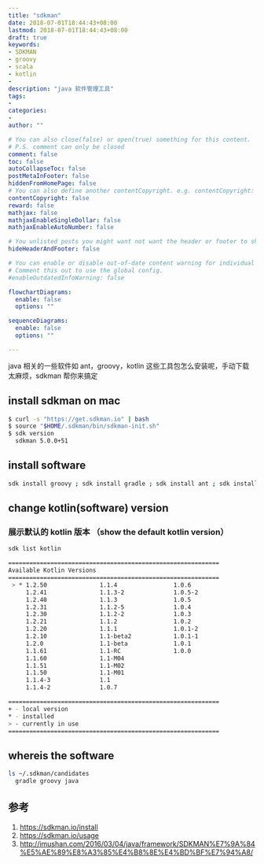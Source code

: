 ```yaml
---
title: "sdkman"
date: 2018-07-01T18:44:43+08:00
lastmod: 2018-07-01T18:44:43+08:00
draft: true
keywords:
- SDKMAN
- groovy
- scala
- kotlin
-
description: "java 软件管理工具"
tags:
-
categories:
-
author: ""

# You can also close(false) or open(true) something for this content.
# P.S. comment can only be closed
comment: false
toc: false
autoCollapseToc: false
postMetaInFooter: false
hiddenFromHomePage: false
# You can also define another contentCopyright. e.g. contentCopyright: "This is another copyright."
contentCopyright: false
reward: false
mathjax: false
mathjaxEnableSingleDollar: false
mathjaxEnableAutoNumber: false

# You unlisted posts you might want not want the header or footer to show
hideHeaderAndFooter: false

# You can enable or disable out-of-date content warning for individual post.
# Comment this out to use the global config.
#enableOutdatedInfoWarning: false

flowchartDiagrams:
  enable: false
  options: ""

sequenceDiagrams:
  enable: false
  options: ""

---
```


java 相关的一些软件如 ant，groovy，kotlin 这些工具包怎么安装呢，手动下载太麻烦，sdkman 帮你来搞定
<!--more-->

## install sdkman on mac

```bash
$ curl -s "https://get.sdkman.io" | bash
$ source "$HOME/.sdkman/bin/sdkman-init.sh"
$ sdk version
  sdkman 5.0.0+51
```

## install software

```bash
sdk install groovy ; sdk install gradle ; sdk install ant ; sdk install maven ; sdk install kotlin ; sdk install scala
```

## change kotlin(software) version

### 展示默认的 kotlin 版本 （show the default kotlin version）

```bash
sdk list kotlin

============================================================
Available Kotlin Versions
============================================================
 > * 1.2.50               1.1.4                1.0.6
     1.2.41               1.1.3-2              1.0.5-2
     1.2.40               1.1.3                1.0.5
     1.2.31               1.1.2-5              1.0.4
     1.2.30               1.1.2-2              1.0.3
     1.2.21               1.1.2                1.0.2
     1.2.20               1.1.1                1.0.1-2
     1.2.10               1.1-beta2            1.0.1-1
     1.2.0                1.1-beta             1.0.1
     1.1.61               1.1-RC               1.0.0
     1.1.60               1.1-M04
     1.1.51               1.1-M02
     1.1.50               1.1-M01
     1.1.4-3              1.1
     1.1.4-2              1.0.7

============================================================
+ - local version
* - installed
> - currently in use
============================================================
```

## whereis the software

```bash
ls ~/.sdkman/candidates
  gradle groovy java
```

## 参考
1. https://sdkman.io/install
2. https://sdkman.io/usage
3. http://imushan.com/2016/03/04/java/framework/SDKMAN%E7%9A%84%E5%AE%89%E8%A3%85%E4%B8%8E%E4%BD%BF%E7%94%A8/
